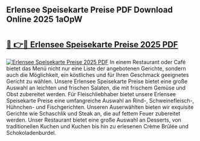 ## Erlensee Speisekarte Preise PDF Download Online 2025 1aOpW

# <h2><a href="http://gc6ortd.nevu.top/?p=Erlensee+Speisekarte+Preise">🔗 👉🔴 Erlensee Speisekarte Preise 2025 PDF</a></h2>

[![Erlensee Speisekarte Preise 2025 PDF](https://i.imgur.com/dBaPXMq.png)](http://gc6ortd.nevu.top/?p=Erlensee+Speisekarte+Preise)
In einem Restaurant oder Café bietet das Menü nicht nur eine Liste der angebotenen Gerichte, sondern auch die Möglichkeit, ein köstliches und für Ihren Geschmack geeignetes Gericht zu wählen. Unsere Erlensee Speisekarte Preise bietet eine große Auswahl an leichten und frischen Salaten, die mit frischem Gemüse und Obst zubereitet werden. Für Fleischliebhaber bietet unsere Erlensee Speisekarte Preise eine umfangreiche Auswahl an Rind-, Schweinefleisch-, Hühnchen- und Fischgerichten. Unseren Auserwählten bieten wir exquisite Gerichte wie Schaschlik und Steak an, die auf fettem Feuer zubereitet werden. Unser Restaurant bietet eine große Auswahl an Desserts, von traditionellen Kuchen und Kuchen bis hin zu erlesenen Crème Brûlée und Schokoladenburdel.
